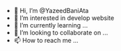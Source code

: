 - 👋 Hi, I’m @YazeedBaniAta
- 👀 I’m interested in develop website 
- 🌱 I’m currently learning ...
- 💞️ I’m looking to collaborate on ...
- 📫 How to reach me ...

<!---
YazeedBaniAta/YazeedBaniAta is a ✨ special ✨ repository because its `README.md` (this file) appears on your GitHub profile.
You can click the Preview link to take a look at your changes.
--->
